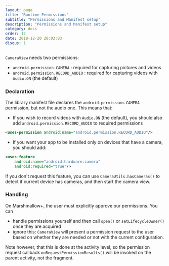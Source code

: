 ```yaml
---
layout: page
title: "Runtime Permissions"
subtitle: "Permissions and Manifest setup"
description: "Permissions and Manifest setup"
category: docs
order: 12
date: 2018-12-20 20:03:03
disqus: 1
---
```


`CameraView` needs two permissions:

- `android.permission.CAMERA` : required for capturing pictures and videos
- `android.permission.RECORD_AUDIO` : required for capturing videos with `Audio.ON` (the default)

### Declaration

The library manifest file declares the `android.permission.CAMERA` permission, but not the audio one.
This means that:

- If you wish to record videos with `Audio.ON` (the default), you should also add
  `android.permission.RECORD_AUDIO` to required permissions

```xml
<uses-permission android:name="android.permission.RECORD_AUDIO"/>
```

- If you want your app to be installed only on devices that have a camera, you should add:

```xml
<uses-feature
    android:name="android.hardware.camera"
    android:required="true"/>
```

If you don't request this feature, you can use `CameraUtils.hasCameras()` to detect if current
device has cameras, and then start the camera view.

### Handling

On Marshmallow+, the user must explicitly approve our permissions. You can

- handle permissions yourself and then call `open()` or `setLifecycleOwner()` once they are acquired
- ignore this: `CameraView` will present a permission request to the user based on
  whether they are needed or not with the current configuration.
  
Note however, that this is done at the activity level, so the permission request callback 
`onRequestPermissionResults()` will be invoked on the parent activity, not the fragment.